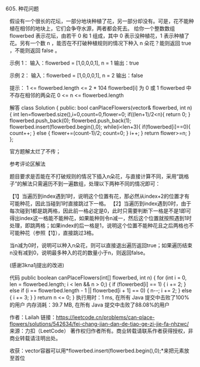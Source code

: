 605. 种花问题

假设有一个很长的花坛，一部分地块种植了花，另一部分却没有。可是，花不能种植在相邻的地块上，它们会争夺水源，两者都会死去。
给你一个整数数组 flowerbed 表示花坛，由若干 0 和 1 组成，其中 0 表示没种植花，1 表示种植了花。另有一个数 n ，能否在不打破种植规则的情况下种入 n 朵花？能则返回 true ，不能则返回 false 。



示例 1：
输入：flowerbed = [1,0,0,0,1], n = 1
输出：true

示例 2：
输入：flowerbed = [1,0,0,0,1], n = 2
输出：false
 

提示：
1 <= flowerbed.length <= 2 * 104
flowerbed[i] 为 0 或 1
flowerbed 中不存在相邻的两朵花
0 <= n <= flowerbed.length


解答
class Solution {
public:
    bool canPlaceFlowers(vector<int>& flowerbed, int n) {
        int len=flowerbed.size(),i=0,count=0,flower=0;
        if((len+1)/2<n){
            return 0;
        }
        flowerbed.push_back(0);
        flowerbed.push_back(1);
        flowerbed.insert(flowerbed.begin(),0);
        while(i<len+3){
            if(flowerbed[i]==0){
            count++;
            }
            else {
                flower+=(count-1)/2;
                count=0;
            }
            i++;
        }
        return flower>=n;
    }
};

官方题解太烂了不传；

参考评论区解法

题目要求是否能在不打破规则的情况下插入n朵花，与直接计算不同，采用“跳格子”的解法只需遍历不到一遍数组，处理以下两种不同的情况即可：

【1】当遍历到index遇到1时，说明这个位置有花，那必然从index+2的位置才有可能种花，因此当碰到1时直接跳过下一格。 【2】当遍历到index遇到0时，由于每次碰到1都是跳两格，因此前一格必定是0，此时只需要判断下一格是不是1即可得出index这一格能不能种花，如果能种则令n减一，然后这个位置就按照遇到1时处理，即跳两格；如果index的后一格是1，说明这个位置不能种花且之后两格也不可能种花（参照【1】），直接跳过3格。

当n减为0时，说明可以种入n朵花，则可以直接退出遍历返回true；如果遍历结束n没有减到0，说明最多种入的花的数量小于n，则返回false。

(感谢3kna1j提出的改进)

代码
public boolean canPlaceFlowers(int[] flowerbed, int n) {
	for (int i = 0, len = flowerbed.length; i < len && n > 0;) {
		if (flowerbed[i] == 1) {
			i += 2;
		} else if (i == flowerbed.length - 1 || flowerbed[i + 1] == 0) {
			n--;
			i += 2;
		} else {
			i += 3;
		}
	}
	return n <= 0;
}
执行用时：1 ms, 在所有 Java 提交中击败了100%的用户 内存消耗：39.7 MB, 在所有 Java 提交中击败了88.08%的用户

作者：Lailah
链接：https://leetcode.cn/problems/can-place-flowers/solutions/542634/fei-chang-jian-dan-de-tiao-ge-zi-jie-fa-nhzwc/
来源：力扣（LeetCode）
著作权归作者所有。商业转载请联系作者获得授权，非商业转载请注明出处。


收获：vector容器可以用*flowerbed.insert(flowerbed.begin(),0);*来把元素放至首位